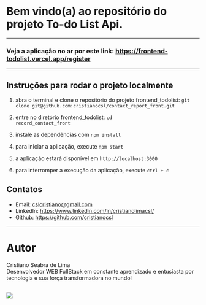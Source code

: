 # Bem vindo(a) ao repositório do projeto To-do List Api.

------------
### Veja a aplicação no ar por este link: https://frontend-todolist.vercel.app/register
------------

## Instruções para rodar o projeto localmente

1. abra o terminal e clone o repositório do projeto frontend_todolist:
`git clone git@github.com:cristianocsl/contact_report_front.git`

2. entre no diretório frontend_todolist:
<code>cd record_contact_front</code>

3. instale as dependências com <code>npm install</code>

4. para iniciar a aplicação, execute <code>npm start</code>

5. a aplicação estará disponível em `http://localhost:3000`

6. para interromper a execução da aplicação, execute `ctrl + c`

## Contatos

- Email: cslcristiano@gmail.com
- LinkedIn: https://www.linkedin.com/in/cristianolimacsl/
- Github: https://github.com/cristianocsl

---

# Autor

  Cristiano Seabra de Lima
<br />
  Desenvolvedor WEB FullStack em constante aprendizado e entusiasta por tecnologia e sua força transformadora no mundo!

  <a href="https://www.linkedin.com/in/cristianolimacsl/" target="_blank"><img src="https://img.shields.io/badge/-LinkedIn-%230077B5?style=for-the-badge&logo=linkedin&logoColor=white" target="_blank"></a>
---


